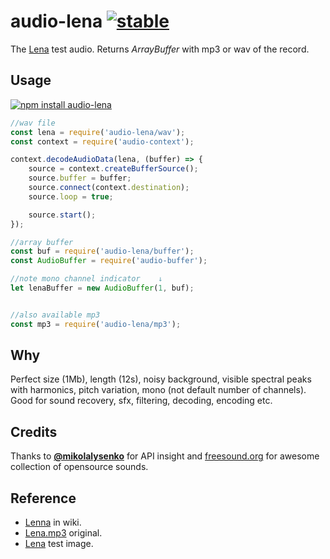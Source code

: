 # audio-lena [![stable](http://badges.github.io/stability-badges/dist/stable.svg)](http://github.com/badges/stability-badges)

The [Lena](https://www.freesound.org/people/heshamwhite/sounds/246148/) test audio. Returns _ArrayBuffer_ with mp3 or wav of the record.

## Usage

[![npm install audio-lena](https://nodei.co/npm/audio-lena.png?mini=true)](https://npmjs.org/package/audio-lena/)

```js
//wav file
const lena = require('audio-lena/wav');
const context = require('audio-context');

context.decodeAudioData(lena, (buffer) => {
	source = context.createBufferSource();
	source.buffer = buffer;
	source.connect(context.destination);
	source.loop = true;

	source.start();
});

//array buffer
const buf = require('audio-lena/buffer');
const AudioBuffer = require('audio-buffer');

//note mono channel indicator    ↓
let lenaBuffer = new AudioBuffer(1, buf);


//also available mp3
const mp3 = require('audio-lena/mp3');
```

## Why

Perfect size (1Mb), length (12s), noisy background, visible spectral peaks with harmonics, pitch variation, mono (not default number of channels). Good for sound recovery, sfx, filtering, decoding, encoding etc.

## Credits

Thanks to **[@mikolalysenko](https://github.com/mikolalysenko)** for API insight and [freesound.org](https://www.freesound.org) for awesome collection of opensource sounds.

## Reference

* [Lenna](https://en.wikipedia.org/wiki/Lenna) in wiki.
* [Lena.mp3](https://www.freesound.org/people/heshamwhite/sounds/246148/) original.
* [Lena](https://github.com/mikolalysenko/lena) test image.
